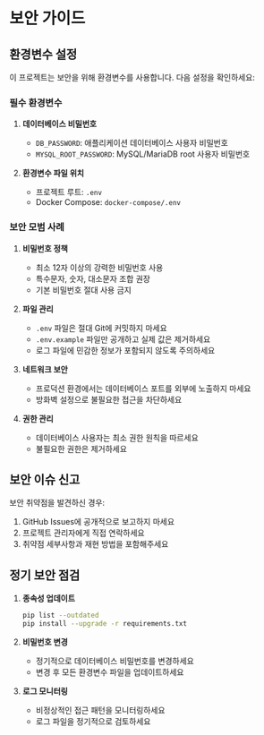 # 보안 가이드

## 환경변수 설정

이 프로젝트는 보안을 위해 환경변수를 사용합니다. 다음 설정을 확인하세요:

### 필수 환경변수

1. **데이터베이스 비밀번호**

   - `DB_PASSWORD`: 애플리케이션 데이터베이스 사용자 비밀번호
   - `MYSQL_ROOT_PASSWORD`: MySQL/MariaDB root 사용자 비밀번호

2. **환경변수 파일 위치**
   - 프로젝트 루트: `.env`
   - Docker Compose: `docker-compose/.env`

### 보안 모범 사례

1. **비밀번호 정책**

   - 최소 12자 이상의 강력한 비밀번호 사용
   - 특수문자, 숫자, 대소문자 조합 권장
   - 기본 비밀번호 절대 사용 금지

2. **파일 관리**

   - `.env` 파일은 절대 Git에 커밋하지 마세요
   - `.env.example` 파일만 공개하고 실제 값은 제거하세요
   - 로그 파일에 민감한 정보가 포함되지 않도록 주의하세요

3. **네트워크 보안**

   - 프로덕션 환경에서는 데이터베이스 포트를 외부에 노출하지 마세요
   - 방화벽 설정으로 불필요한 접근을 차단하세요

4. **권한 관리**
   - 데이터베이스 사용자는 최소 권한 원칙을 따르세요
   - 불필요한 권한은 제거하세요

## 보안 이슈 신고

보안 취약점을 발견하신 경우:

1. GitHub Issues에 공개적으로 보고하지 마세요
2. 프로젝트 관리자에게 직접 연락하세요
3. 취약점 세부사항과 재현 방법을 포함해주세요

## 정기 보안 점검

1. **종속성 업데이트**

   ```bash
   pip list --outdated
   pip install --upgrade -r requirements.txt
   ```

2. **비밀번호 변경**

   - 정기적으로 데이터베이스 비밀번호를 변경하세요
   - 변경 후 모든 환경변수 파일을 업데이트하세요

3. **로그 모니터링**
   - 비정상적인 접근 패턴을 모니터링하세요
   - 로그 파일을 정기적으로 검토하세요
